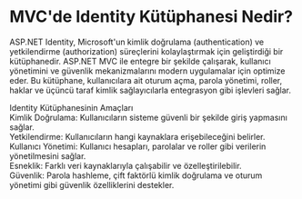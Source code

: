 # MVC'de Identity Kütüphanesi Nedir?

ASP.NET Identity, Microsoft'un kimlik doğrulama (authentication) ve yetkilendirme (authorization) süreçlerini kolaylaştırmak için geliştirdiği bir kütüphanedir. 
ASP.NET MVC ile entegre bir şekilde çalışarak, kullanıcı yönetimini ve güvenlik mekanizmalarını modern uygulamalar için optimize eder. 
Bu kütüphane, kullanıcılara ait oturum açma, parola yönetimi, roller, haklar ve üçüncü taraf kimlik sağlayıcılarla entegrasyon gibi işlevleri sağlar.

Identity Kütüphanesinin Amaçları
<br>
Kimlik Doğrulama: Kullanıcıların sisteme güvenli bir şekilde giriş yapmasını sağlar.
<br>
Yetkilendirme: Kullanıcıların hangi kaynaklara erişebileceğini belirler.
<br>
Kullanıcı Yönetimi: Kullanıcı hesapları, parolalar ve roller gibi verilerin yönetilmesini sağlar.
<br>
Esneklik: Farklı veri kaynaklarıyla çalışabilir ve özelleştirilebilir.
<br>
Güvenlik: Parola hashleme, çift faktörlü kimlik doğrulama ve oturum yönetimi gibi güvenlik özelliklerini destekler.
